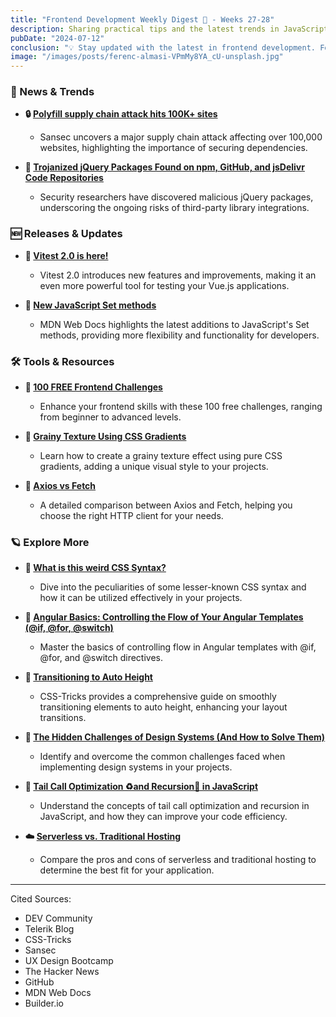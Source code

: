 ```yaml
---
title: "Frontend Development Weekly Digest 🍵 - Weeks 27-28"
description: Sharing practical tips and the latest trends in JavaScript
pubDate: "2024-07-12"
conclusion: "💡 Stay updated with the latest in frontend development. Follow the links for more insights."
image: "/images/posts/ferenc-almasi-VPmMy8YA_cU-unsplash.jpg"
---
```


### 📢 News & Trends

- **🔒 [Polyfill supply chain attack hits 100K+ sites](https://sansec.io/research/polyfill-supply-chain-attack)**

  - Sansec uncovers a major supply chain attack affecting over 100,000 websites, highlighting the importance of securing dependencies.

- **🚨 [Trojanized jQuery Packages Found on npm, GitHub, and jsDelivr Code Repositories](https://thehackernews.com/2024/07/trojanized-jquery-packages-found-on-npm.html)**

  - Security researchers have discovered malicious jQuery packages, underscoring the ongoing risks of third-party library integrations.

### 🆕 Releases & Updates

- **🚀 [Vitest 2.0 is here!](https://github.com/vitest-dev/vitest/releases/tag/v2.0.0)**

  - Vitest 2.0 introduces new features and improvements, making it an even more powerful tool for testing your Vue.js applications.

- **📘 [New JavaScript Set methods](https://developer.mozilla.org/en-US/blog/javascript-set-methods/)**

  - MDN Web Docs highlights the latest additions to JavaScript's Set methods, providing more flexibility and functionality for developers.

### 🛠 Tools & Resources

- **🎯 [100 FREE Frontend Challenges](https://dev.to/bigsondev/100-free-frontend-challenges-3f0)**

  - Enhance your frontend skills with these 100 free challenges, ranging from beginner to advanced levels.

- **🎨 [Grainy Texture Using CSS Gradients](https://css-tip.com/grainy-texture/)**

  - Learn how to create a grainy texture effect using pure CSS gradients, adding a unique visual style to your projects.

- **🔄 [Axios vs Fetch](https://dev.to/wafa_bergaoui/axios-vs-fetch-543c)**

  - A detailed comparison between Axios and Fetch, helping you choose the right HTTP client for your needs.

### 🪐 Explore More

- **🤔 [What is this weird CSS Syntax?](https://dev.to/seths10/what-is-this-weird-css-syntax-44ki)**

  - Dive into the peculiarities of some lesser-known CSS syntax and how it can be utilized effectively in your projects.

- **🔄 [Angular Basics: Controlling the Flow of Your Angular Templates (@if, @for, @switch)](https://www.telerik.com/blogs/angular-basics-controlling-flow-angular-templates-if-for-switch)**

  - Master the basics of controlling flow in Angular templates with @if, @for, and @switch directives.

- **📏 [Transitioning to Auto Height](https://css-tricks.com/transitioning-to-auto-height/)**

  - CSS-Tricks provides a comprehensive guide on smoothly transitioning elements to auto height, enhancing your layout transitions.

- **📐 [The Hidden Challenges of Design Systems (And How to Solve Them)](https://www.builder.io/blog/challenges-of-design-systems)**

  - Identify and overcome the common challenges faced when implementing design systems in your projects.

- **🔄 [Tail Call Optimization ♻️and Recursion🔁 in JavaScript](https://bootcamp.uxdesign.cc/tail-call-optimization-%EF%B8%8Fand-recursion-in-javascript-8768f2f06a08)**

  - Understand the concepts of tail call optimization and recursion in JavaScript, and how they can improve your code efficiency.

- **☁️ [Serverless vs. Traditional Hosting](https://dev.to/sh20raj/serverless-vs-traditional-hosting-2ckc)**

  - Compare the pros and cons of serverless and traditional hosting to determine the best fit for your application.

---

Cited Sources:

- DEV Community
- Telerik Blog
- CSS-Tricks
- Sansec
- UX Design Bootcamp
- The Hacker News
- GitHub
- MDN Web Docs
- Builder.io
